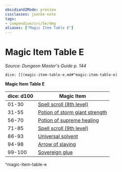 ```yaml
---
obsidianUIMode: preview
cssclasses: json5e-note
tags:
- compendium/src/5e/dmg
aliases: ["Magic Item Table E"]
---
```

# Magic Item Table E
*Source: Dungeon Master's Guide p. 144* 

`dice: [](magic-item-table-e.md#^magic-item-table-e)`

**Magic Item Table E**

| dice: d100 | Magic Item |
|------------|------------|
| 01-30 | [Spell scroll (8th level)](z_compendium/items/spell-scroll-8th-level.md) |
| 31-55 | [Potion of storm giant strength](z_compendium/items/potion-of-storm-giant-strength.md) |
| 56-70 | [Potion of supreme healing](z_compendium/items/potion-of-supreme-healing.md) |
| 71-85 | [Spell scroll (9th level)](z_compendium/items/spell-scroll-9th-level.md) |
| 86-93 | [Universal solvent](z_compendium/items/universal-solvent.md) |
| 94-98 | [Arrow of slaying](z_compendium/items/arrow-of-slaying.md) |
| 99-100 | [Sovereign glue](z_compendium/items/sovereign-glue.md) |
^magic-item-table-e